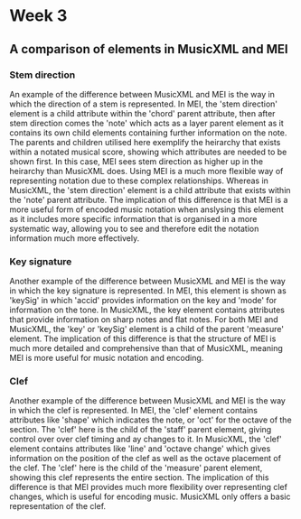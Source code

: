 # Week 3 

## A comparison of elements in MusicXML and MEI

### Stem direction
An example of the difference between MusicXML and MEI is the way in which the direction of a stem is represented. 
In MEI, the 'stem direction' element is a child attribute within the 'chord' parent attribute, then after stem direction comes the 'note' which acts as a layer parent element as it contains its own child elements containing further information on the note. 
The parents and children utilised here exemplify the heirarchy that exists within a notated musical score, showing which attributes are needed to be shown first. In this case, MEI sees stem direction as higher up in the heirarchy than MusicXML does. Using MEI is a much more flexible way of representing notation due to these complex relationships. Whereas in MusicXML, the 'stem direction' element is a child attribute that exists within the 'note' parent attribute. 
The implication of this difference is that MEI is a more useful form of encoded music notation when anslysing this element as it includes more specific information that is organised in a more systematic way, allowing you to see and therefore edit the notation information much more effectively. 

### Key signature
Another example of the difference between MusicXML and MEI is the way in which the key signature is represented.
In MEI, this element is shown as 'keySig' in which 'accid' provides information on the key and 'mode' for information on the tone.
In MusicXML, the key element contains attributes that provide information on sharp notes and flat notes.
For both MEI and MusicXML, the 'key' or 'keySig' element is a child of the parent 'measure' element. 
The implication of this difference is that the structure of MEI is much more detailed and comprehensive than that of MusicXML, meaning MEI is more useful for music notation and encoding. 

### Clef 
Another example of the difference between MusicXML and MEI is the way in which the clef is represented. 
In MEI, the 'clef' element contains attributes like 'shape' which indicates the note, or 'oct' for the octave of the section. The 'clef' here is the child of the 'staff' parent element, giving control over over clef timing and ay changes to it. 
In MusicXML, the 'clef' element contains attributes like 'line' and 'octave change' which gives information on the position of the clef as well as the octave placement of the clef. The 'clef' here is the child of the 'measure' parent element, showing this clef represents the entire section. 
The implication of this difference is that MEI provides much more flexibility over representing clef changes, which is useful for encoding music. MusicXML only offers a basic representation of the clef. 
